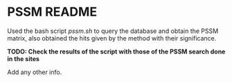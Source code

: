 # PSSM README

Used the bash script _pssm.sh_ to query the database and obtain the PSSM matrix, also obtained the hits given by the method with their significance.

**TODO: Check the results of the script with those of the PSSM search done in the sites**

Add any other info.

